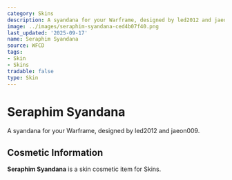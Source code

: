 ```yaml
---
category: Skins
description: A syandana for your Warframe, designed by led2012 and jaeon009.
image: ../images/seraphim-syandana-ced4b07f40.png
last_updated: '2025-09-17'
name: Seraphim Syandana
source: WFCD
tags:
- Skin
- Skins
tradable: false
type: Skin
---
```


# Seraphim Syandana

A syandana for your Warframe, designed by led2012 and jaeon009.

## Cosmetic Information

**Seraphim Syandana** is a skin cosmetic item for Skins.

